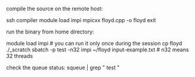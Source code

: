 compile the source on the remote host:

ssh compiler
module load impi
mpicxx floyd.cpp -o floyd
exit


run the binary from home directory:

module load impi # you can run it only once during the session
cp floyd ./_scratch
sbatch -p test -n32 impi ~/floyd input-example.txt # n32 means 32 threads


check the queue status:
squeue | grep " test "
